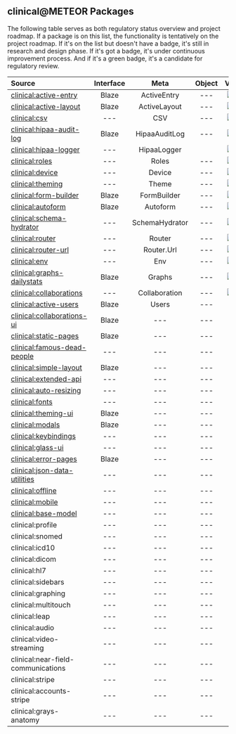 ## clinical@METEOR Packages

The following table serves as both regulatory status overview and project roadmap.  If a package is on this list, the functionality is tentatively on the project roadmap.  If it's on the list but doesn't have a badge, it's still in research and design phase.  If it's got a badge, it's under continuous improvement process.  And if it's a green badge, it's a candidate for regulatory review.  

| Source   | Interface | Meta | Object | Verification | Validation  |
|:------------ | :-----------: |  :-------: | :--------: | :--------: | ------------- |
[clinical:active-entry](https://github.com/clinical-meteor/active-entry)| Blaze | ActiveEntry | --- |  [![Circle CI](https://circleci.com/gh/clinical-meteor/active-entry/tree/master.svg?style=svg)](https://circleci.com/gh/clinical-meteor/active-entry/tree/master)  | --- |
[clinical:active-layout](https://github.com/clinical-meteor/active-layout)| Blaze | ActiveLayout | --- | [![Circle CI](https://circleci.com/gh/clinical-meteor/active-layout/tree/master.svg?style=svg)](https://circleci.com/gh/clinical-meteor/active-layout/tree/master)  | --- |
[clinical:csv](https://github.com/clinical-meteor/csv)| --- | CSV | --- | [![Circle CI](https://circleci.com/gh/clinical-meteor/csv/tree/master.svg?style=svg)](https://circleci.com/gh/clinical-meteor/csv/tree/master) | --- |
[clinical:hipaa-audit-log](https://github.com/clinical-meteor/hipaa-audit-log) |  Blaze | HipaaAuditLog | --- | [![Circle CI](https://circleci.com/gh/clinical-meteor/hipaa-audit-log/tree/master.svg?style=svg)](https://circleci.com/gh/clinical-meteor/hipaa-audit-log/tree/master) | --- |
[clinical:hipaa-logger](https://github.com/clinical-meteor/hipaa-logger) |  --- | HipaaLogger |  | [![Circle CI](https://circleci.com/gh/clinical-meteor/hipaa-logger/tree/master.svg?style=svg)](https://circleci.com/gh/clinical-meteor/hipaa-logger/tree/master) | --- |
[clinical:roles](https://github.com/clinical-meteor/roles)| --- | Roles | --- | [![Circle CI](https://circleci.com/gh/clinical-meteor/roles/tree/master.svg?style=svg)](https://circleci.com/gh/clinical-meteor/roles/tree/master)  | --- |
[clinical:device](https://github.com/clinical-meteor/device)| --- | Device | --- | [![Circle CI](https://circleci.com/gh/clinical-meteor/device/tree/master.svg?style=svg)](https://circleci.com/gh/clinical-meteor/device/tree/master)  | --- |
[clinical:theming](https://github.com/clinical-meteor/theming)| --- | Theme | --- | [![Circle CI](https://circleci.com/gh/clinical-meteor/theming/tree/master.svg?style=svg)](https://circleci.com/gh/clinical-meteor/theming/tree/master)  | --- |
[clinical:form-builder](https://github.com/clinical-meteor/form-builder)| Blaze | FormBuilder | --- | [![Circle CI](https://circleci.com/gh/clinical-meteor/form-builder/tree/master.svg?style=svg)](https://circleci.com/gh/clinical-meteor/form-builder/tree/master)  | --- |
[clinical:autoform](https://github.com/clinical-meteor/autoform)| Blaze | Autoform | --- | [![Circle CI](https://circleci.com/gh/clinical-meteor/autoform/tree/develop.svg?style=svg)](https://circleci.com/gh/clinical-meteor/autoform/tree/develop)  | --- |
[clinical:schema-hydrator](https://github.com/clinical-meteor/schema-hydrator)| --- | SchemaHydrator | --- | [![Circle CI](https://circleci.com/gh/clinical-meteor/schema-hydrator/tree/master.svg?style=svg)](https://circleci.com/gh/clinical-meteor/schema-hydrator/tree/master)  | --- |
[clinical:router](https://github.com/clinical-meteor/router)| --- | Router | --- | [![Circle CI](https://circleci.com/gh/clinical-meteor/router/tree/develop.svg?style=svg)](https://circleci.com/gh/clinical-meteor/router/tree/develop)  | --- |
[clinical:router-url](https://github.com/clinical-meteor/router-url)| --- | Router.Url | --- | [![Circle CI](https://circleci.com/gh/clinical-meteor/router-url/tree/master.svg?style=svg)](https://circleci.com/gh/clinical-meteor/router-url/tree/master)  | --- |
[clinical:env](https://github.com/clinical-meteor/env)| --- | Env | --- | [![Circle CI](https://circleci.com/gh/clinical-meteor/env/tree/master.svg?style=svg)](https://circleci.com/gh/clinical-meteor/env/tree/master)  | --- |
[clinical:graphs-dailystats](https://github.com/clinical-meteor/graphs-dailystats)| Blaze | Graphs | --- | [![Circle CI](https://circleci.com/gh/clinical-meteor/graphs-dailystats/tree/master.svg?style=svg)](https://circleci.com/gh/clinical-meteor/graphs-dailystats/tree/master)  | --- |
[clinical:collaborations](https://github.com/clinical-meteor/collaborations)| --- | Collaboration | --- | [![Circle CI](https://circleci.com/gh/clinical-meteor/collaborations/tree/master.svg?style=svg)](https://circleci.com/gh/clinical-meteor/collaborations/tree/master)  | --- |
[clinical:active-users](https://github.com/clinical-meteor/active-users)| Blaze | Users | --- | --- | ---  |
[clinical:collaborations-ui](https://github.com/clinical-meteor/collaborations-ui)| Blaze | --- | --- | --- | ---  |
[clinical:static-pages](https://github.com/clinical-meteor/clinical-static-pages)  | Blaze | --- | --- | --- |  ---
[clinical:famous-dead-people](https://github.com/awatson1978/accounts-famous-dead-people)    | --- | --- | --- | --- |  ---  |
[clinical:simple-layout](https://github.com/clinical-meteor/simple-layout)| Blaze | --- | --- | --- | ---  |
[clinical:extended-api](https://github.com/clinical-meteor/extended-api)| --- | --- | --- | --- | ---  |
[clinical:auto-resizing](https://github.com/clinical-meteor/clinical-auto-resizing)  | --- | --- | --- | --- |  ---  |
[clinical:fonts](https://github.com/clinical-meteor/fonts)  | --- | --- | --- | --- |  ---  |
[clinical:theming-ui](https://github.com/clinical-meteor/theming-ui)| Blaze | --- | --- | --- | ---  |
[clinical:modals](https://github.com/clinical-meteor/modals)| Blaze | --- | --- | --- | ---  |
[clinical:keybindings](https://github.com/clinical-meteor/keybindings)| --- | --- | --- | --- | ---  |
[clinical:glass-ui](https://github.com/clinical-meteor/glass-ui)| --- | --- | --- | --- | ---  |
[clinical:error-pages](https://github.com/clinical-meteor/error-pages)| Blaze | --- | --- | --- | ---  |
[clinical:json-data-utilities](https://github.com/clinical-meteor/json-data-utilities)| --- | --- | --- | --- | ---  |
[clinical:offline](https://github.com/clinical-meteor/offline)| --- | --- | --- | --- | ---  |
[clinical:mobile](https://github.com/clinical-meteor/mobile)| --- | --- | --- | --- | ---  |
[clinical:base-model](https://github.com/clinical-meteor/base-model)| --- | --- | --- | --- | ---  |
| clinical:profile  | --- | --- | --- | --- | ---  |
| clinical:snomed    | --- | --- | --- | --- | ---  |
| clinical:icd10 | --- | --- | --- | --- | ---  |
| clinical:dicom  | --- | --- | --- | --- | ---  |
| clinical:hl7 | --- | --- | --- | --- | ---  |
| clinical:sidebars   | --- | --- | --- | --- | ---  |
| clinical:graphing   | --- | --- | --- | --- | ---  |
| clinical:multitouch   | --- | --- | --- | --- | ---  |
| clinical:leap | --- | --- | --- | --- | ---  |
| clinical:audio  | --- | --- | --- | --- | ---  |
| clinical:video-streaming  | --- | --- | --- | --- | ---  |
| clinical:near-field-communications | --- | --- | --- | --- | ---  |
| clinical:stripe  | --- | --- | --- | --- | ---  |
| clinical:accounts-stripe  | --- | --- | --- | --- | ---  |
| clinical:grays-anatomy  | --- | --- | --- | --- | ---  
